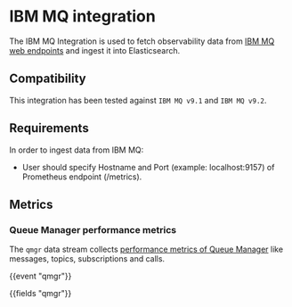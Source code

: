 # IBM MQ integration

The IBM MQ Integration is used to fetch observability data from [IBM MQ web endpoints](https://www.ibm.com/docs/en/ibm-mq) and ingest it into Elasticsearch.

## Compatibility

This integration has been tested against `IBM MQ v9.1` and `IBM MQ v9.2`.

## Requirements

In order to ingest data from IBM MQ:

- User should specify Hostname and Port (example: localhost:9157) of Prometheus endpoint (/metrics).

## Metrics

### Queue Manager performance metrics

The `qmgr` data stream collects [performance metrics of Queue Manager](https://www.ibm.com/docs/en/ibm-mq/9.2?topic=operator-metrics-published-when-using-mq) like messages, topics, subscriptions and calls.

{{event "qmgr"}}

{{fields "qmgr"}}
